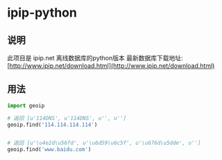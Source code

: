 # ipip-python

## 说明
此项目是 ipip.net 离线数据库的python版本
最新数据库下载地址:
    [http://www.ipip.net/download.html](http://www.ipip.net/download.html)

## 用法
```python
import geoip

# 返回 [u'114DNS', u'114DNS', u'', u'']
geoip.find('114.114.114.114')


# 返回 [u'\u4e2d\u56fd', u'\u6d59\u6c5f', u'\u676d\u5dde', u'']
geoip.find('www.baidu.com')
```



